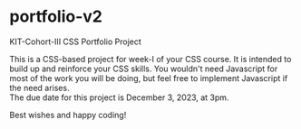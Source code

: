 # portfolio-v2
KIT-Cohort-III CSS Portfolio Project

This is a CSS-based project for week-I of your CSS course. It is intended to build up and reinforce your CSS skills. You wouldn't need Javascript for most of the work you will be doing, but feel free to implement Javascript if the need arises.
<br>
The due date for this project is December 3, 2023, at 3pm. 
<br>

Best wishes and happy coding! 
